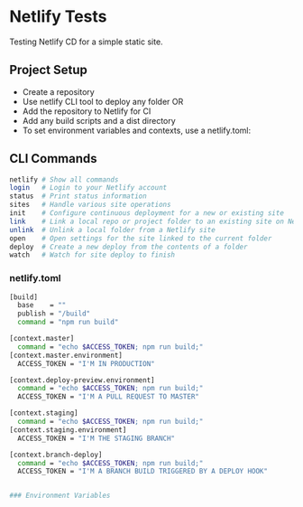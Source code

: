 # Netlify Tests

Testing Netlify CD for a simple static site.
 
## Project Setup

* Create a repository
* Use netlify CLI tool to deploy any folder OR
* Add the repository to Netlify for CI
* Add any build scripts and a dist directory
* To set environment variables and contexts, use a netlify.toml:

## CLI Commands

```sh
netlify # Show all commands
login   # Login to your Netlify account
status  # Print status information
sites   # Handle various site operations
init    # Configure continuous deployment for a new or existing site
link    # Link a local repo or project folder to an existing site on Netlify
unlink  # Unlink a local folder from a Netlify site
open    # Open settings for the site linked to the current folder
deploy  # Create a new deploy from the contents of a folder
watch   # Watch for site deploy to finish
```

### netlify.toml

``` sh
[build]
  base    = ""
  publish = "/build"
  command = "npm run build"

[context.master]
  command = "echo $ACCESS_TOKEN; npm run build;"
[context.master.environment]
  ACCESS_TOKEN = "I'M IN PRODUCTION"

[context.deploy-preview.environment]
  command = "echo $ACCESS_TOKEN; npm run build;"
  ACCESS_TOKEN = "I'M A PULL REQUEST TO MASTER"

[context.staging]
  command = "echo $ACCESS_TOKEN; npm run build;"
[context.staging.environment]
  ACCESS_TOKEN = "I'M THE STAGING BRANCH"

[context.branch-deploy]
  command = "echo $ACCESS_TOKEN; npm run build;"
  ACCESS_TOKEN = "I'M A BRANCH BUILD TRIGGERED BY A DEPLOY HOOK"


### Environment Variables
